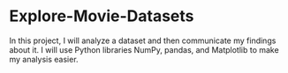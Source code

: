 # Explore-Movie-Datasets
In this project, I will analyze a dataset and then communicate my findings about it. I will use Python libraries NumPy, pandas, and Matplotlib to make my analysis easier.
